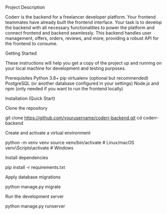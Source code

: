 Project Description

Coderr is the backend for a freelancer developer platform. Your frontend teammates have already built the frontend interface. Your task is to develop the backend with all necessary functionalities to power the platform and connect frontend and backend seamlessly.
This backend handles user management, offers, orders, reviews, and more, providing a robust API for the frontend to consume.

Getting Started

These instructions will help you get a copy of the project up and running on your local machine for development and testing purposes.

Prerequisites
Python 3.8+
pip
virtualenv (optional but recommended)
PostgreSQL (or another database configured in your settings)
Node.js and npm (only needed if you want to run the frontend locally)

Installation (Quick Start)

Clone the repository

git clone https://github.com/yourusername/coderr-backend.git
cd coderr-backend


Create and activate a virtual environment

python -m venv venv
source venv/bin/activate  # Linux/macOS
venv\Scripts\activate     # Windows


Install dependencies

pip install -r requirements.txt


Apply database migrations

python manage.py migrate


Run the development server

python manage.py runserver
